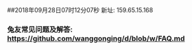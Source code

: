 ##2018年09月28日07时12分07秒 新址: 159.65.15.168
### 兔友常见问题及解答: https://github.com/wanggonging/d/blob/w/FAQ.md
